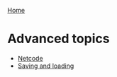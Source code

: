
[Home](../README.md)

# Advanced topics

* [Netcode](./advanced-netcode.md)
* [Saving and loading](./advanced-saving-loading.md)


